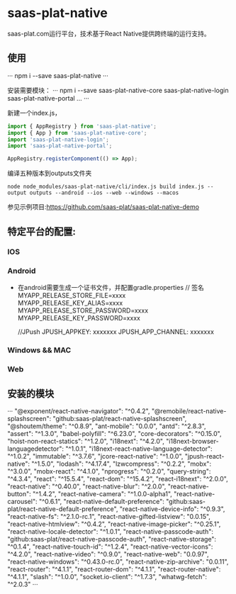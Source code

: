 # saas-plat-native

saas-plat.com运行平台，技术基于React Native提供跨终端的运行支持。

## 使用

···
npm i --save saas-plat-native
···

安装需要模块：
···
npm i --save saas-plat-native-core saas-plat-native-login saas-plat-native-portal ...
···

新建一个index.js，
```js
import { AppRegistry } from 'saas-plat-native';
import { App } from 'saas-plat-native-core';
import 'saas-plat-native-login';
import 'saas-plat-native-portal';

AppRegistry.registerComponent(() => App);
```

编译五种版本到outputs文件夹

```
node node_modules/saas-plat-native/cli/index.js build index.js --output outputs --android --ios --web --windows --macos
```

参见示例项目:https://github.com/saas-plat/saas-plat-native-demo

## 特定平台的配置:

### IOS


### Android

- 在android需要生成一个证书文件，并配置gradle.properties
    // 签名
    MYAPP_RELEASE_STORE_FILE=xxxx
    MYAPP_RELEASE_KEY_ALIAS=xxxx
    MYAPP_RELEASE_STORE_PASSWORD=xxxx
    MYAPP_RELEASE_KEY_PASSWORD=xxxx

    //JPush 
    JPUSH_APPKEY: xxxxxxx
    JPUSH_APP_CHANNEL: xxxxxxx

### Windows && MAC


### Web



## 安装的模块
···
    "@exponent/react-native-navigator": "^0.4.2",
    "@remobile/react-native-splashscreen": "github:saas-plat/react-native-splashscreen",
    "@shoutem/theme": "^0.8.9",
    "ant-mobile": "0.0.0",
    "antd": "^2.8.3",
    "assert": "^1.3.0",
    "babel-polyfill": "^6.23.0",
    "core-decorators": "^0.15.0",
    "hoist-non-react-statics": "^1.2.0",
    "i18next": "^4.2.0",
    "i18next-browser-languagedetector": "^1.0.1",
    "i18next-react-native-language-detector": "^1.0.2",
    "immutable": "^3.7.6",
    "jcore-react-native": "^1.0.0",
    "jpush-react-native": "^1.5.0",
    "lodash": "^4.17.4",
    "lzwcompress": "^0.2.2",
    "mobx": "^3.0.0",
    "mobx-react": "^4.1.0",
    "nprogress": "^0.2.0",
    "query-string": "^4.3.4",
    "react": "^15.5.4",
    "react-dom": "^15.4.2",
    "react-i18next": "^2.0.0",
    "react-native": "^0.40.0",
    "react-native-blur": "^2.0.0",
    "react-native-button": "^1.4.2",
    "react-native-camera": "^1.0.0-alpha1",
    "react-native-carousel": "^0.6.1",
    "react-native-default-preference": "github:saas-plat/react-native-default-preference",
    "react-native-device-info": "^0.9.3",
    "react-native-fs": "^2.1.0-rc.1",
    "react-native-gifted-listview": "0.0.15",
    "react-native-htmlview": "^0.4.2",
    "react-native-image-picker": "^0.25.1",
    "react-native-locale-detector": "^1.0.1",
    "react-native-passcode-auth": "github:saas-plat/react-native-passcode-auth",
    "react-native-storage": "^0.1.4",
    "react-native-touch-id": "^1.2.4",
    "react-native-vector-icons": "^4.2.0",
    "react-native-video": "^0.9.0",
    "react-native-web": "0.0.97",
    "react-native-windows": "^0.43.0-rc.0",
    "react-native-zip-archive": "0.0.11",
    "react-router": "^4.1.1",
    "react-router-dom": "^4.1.1",
    "react-router-native": "^4.1.1",
    "slash": "^1.0.0",
    "socket.io-client": "^1.7.3",
    "whatwg-fetch": "^2.0.3"
···
